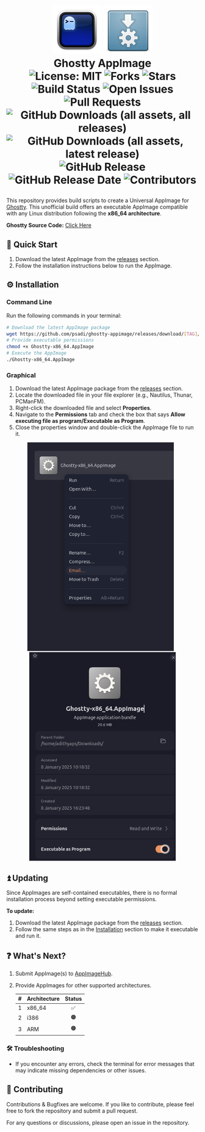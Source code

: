 <h1><p align="center">
  <img src="./assets/ghostty.png" alt="Ghostty Logo" width="128">
  <img src="./assets/appimage.png" alt="AppImage Logo" width="128">
  <br>Ghostty AppImage<br>
  <img src="https://img.shields.io/badge/License-MIT-blue.svg" alt="License: MIT">
  <img src="https://img.shields.io/github/forks/psadi/ghostty-appimage" alt="Forks">
  <img src="https://img.shields.io/github/stars/psadi/ghostty-appimage" alt="Stars">
  <img src="https://github.com/psadi/ghostty-appimage/actions/workflows/ci.yaml/badge.svg" alt="Build Status">
  <img src="https://img.shields.io/github/issues/psadi/ghostty-appimage" alt="Open Issues">
  <img src="https://img.shields.io/github/issues-pr/psadi/ghostty-appimage" alt="Pull Requests">
  <br>
  <img src="https://img.shields.io/github/downloads/psadi/ghostty-appimage/total" alt="GitHub Downloads (all assets, all releases)">
  <img src="https://img.shields.io/github/downloads/psadi/ghostty-appimage/latest/total" alt="GitHub Downloads (all assets, latest release)">
  <img src="https://img.shields.io/github/v/release/psadi/ghostty-appimage" alt="GitHub Release">
  <img src="https://img.shields.io/github/release-date/psadi/ghostty-appimage" alt="GitHub Release Date">
  <img src="https://img.shields.io/github/contributors/psadi/ghostty-appimage" alt="Contributors">
</p></h1>

This repository provides build scripts to create a Universal AppImage for [Ghostty](https://ghostty.org/). This unofficial build offers an executable AppImage compatible with any Linux distribution following the **x86_64 architecture**.

**Ghostty Source Code:** [Click Here](https://github.com/ghostty-org/ghostty)

## 🚀 Quick Start

1. Download the latest AppImage from the [releases](https://github.com/psadi/ghostty-appimage/releases) section.
2. Follow the installation instructions below to run the AppImage.

## ⚙️ Installation

### Command Line

Run the following commands in your terminal:

```bash
# Download the latest AppImage package
wget https://github.com/psadi/ghostty-appimage/releases/download/[TAG]/Ghostty-x86_64.AppImage
# Provide executable permissions
chmod +x Ghostty-x86_64.AppImage
# Execute the AppImage
./Ghostty-x86_64.AppImage
```

### Graphical

1. Download the latest AppImage package from the [releases](https://github.com/psadi/ghostty-appimage/releases) section.
2. Locate the downloaded file in your file explorer (e.g., Nautilus, Thunar, PCManFM).
3. Right-click the downloaded file and select **Properties**.
4. Navigate to the **Permissions** tab and check the box that says **Allow executing file as program/Executable as Program**.
5. Close the properties window and double-click the AppImage file to run it.

<p align="center">
  <img src="./assets/1.png" alt="Step 1" width="384" style="margin-right: 10px;">
  <img src="./assets/2.png" alt="Step 2" width="384">
</p>

## ⏫ Updating

Since AppImages are self-contained executables, there is no formal installation process beyond setting executable permissions.

**To update:**

1. Download the latest AppImage package from the [releases](https://github.com/psadi/ghostty-appimage/releases) section.
2. Follow the same steps as in the [Installation](#installation) section to make it executable and run it.

## ❓ What's Next?

1. Submit AppImage(s) to [AppImageHub](https://appimage.github.io/).
2. Provide AppImages for other supported architectures.

   |  #  | **Architecture** | **Status** |
   | :-: | ---------------- | :--------: |
   |  1  | x86_64           |     ✅     |
   |  2  | i386             |     🟠     |
   |  3  | ARM              |     🟠     |

### 🛠️ Troubleshooting

- If you encounter any errors, check the terminal for error messages that may indicate missing dependencies or other issues.

## 🤝 Contributing

Contributions & Bugfixes are welcome. If you like to contribute, please feel free to fork the repository and submit a pull request.

For any questions or discussions, please open an issue in the repository.
